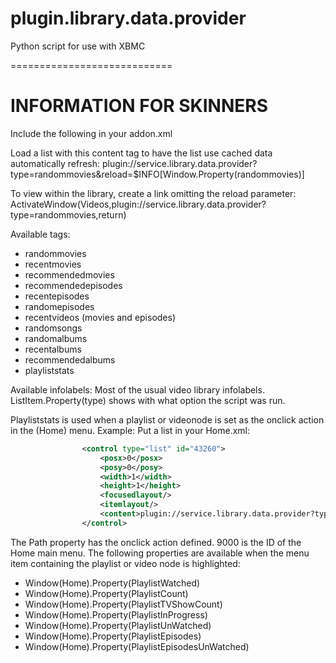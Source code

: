 plugin.library.data.provider
============================

Python script for use with XBMC

============================

INFORMATION FOR SKINNERS
============================

Include the following in your addon.xml
<import addon="service.library.data.provider" version="0.0.4"/>

Load a list with this content tag to have the list use cached data automatically refresh:
<content target="video">plugin://service.library.data.provider?type=randommovies&amp;reload=$INFO[Window.Property(randommovies)]</content>

To view within the library, create a link omitting the reload parameter:
<onclick>ActivateWindow(Videos,plugin://service.library.data.provider?type=randommovies,return)</onclick>

Available tags:
-   randommovies
-   recentmovies
-   recommendedmovies
-   recommendedepisodes
-   recentepisodes
-   randomepisodes
-   recentvideos (movies and episodes)
-   randomsongs
-   randomalbums
-   recentalbums
-   recommendedalbums
-	playliststats

Available infolabels:
Most of the usual video library infolabels. 
ListItem.Property(type) shows with what option the script was run.

Playliststats is used when a playlist or videonode is set as the onclick action in the (Home) menu.
Example:
Put a list in your Home.xml:
```xml
				<control type="list" id="43260">
					<posx>0</posx>
					<posy>0</posy>
					<width>1</width>
					<height>1</height>
					<focusedlayout/>
					<itemlayout/>
					<content>plugin://service.library.data.provider?type=playliststats&amp;id=$INFO[Container(9000).ListItem.Property(Path)]</content>
				</control>
```
The Path property has the onclick action defined. 
9000 is the ID of the Home main menu.
The following properties are available when the menu item containing the playlist or video node is highlighted:
-	Window(Home).Property(PlaylistWatched)
-	Window(Home).Property(PlaylistCount)
-	Window(Home).Property(PlaylistTVShowCount)
-	Window(Home).Property(PlaylistInProgress)
-	Window(Home).Property(PlaylistUnWatched)
-	Window(Home).Property(PlaylistEpisodes)
-	Window(Home).Property(PlaylistEpisodesUnWatched)



